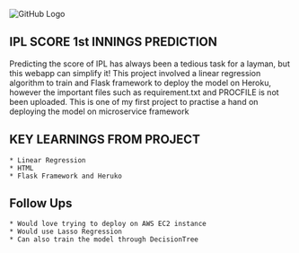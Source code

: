 ![GitHub Logo](/templates/download.jfif)
## IPL SCORE 1st INNINGS PREDICTION
Predicting the score of IPL has always been a tedious task for a layman, but this webapp can simplify it!
This project involved a linear regression algorithm to train and Flask framework to deploy the model on Heroku, however the important files such as requirement.txt and PROCFILE is not been uploaded.
This is one of my first project to practise a hand on deploying the model on microservice framework
## KEY LEARNINGS FROM PROJECT
    * Linear Regression
    * HTML
    * Flask Framework and Heruko
## Follow Ups
    * Would love trying to deploy on AWS EC2 instance
    * Would use Lasso Regression
    * Can also train the model through DecisionTree
